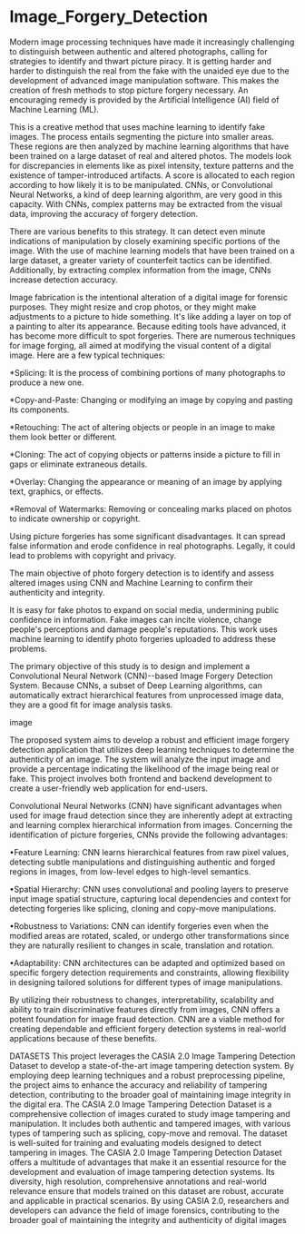 # Image_Forgery_Detection

Modern image processing techniques have made it increasingly challenging to distinguish between authentic and altered photographs, calling for strategies to identify and thwart picture piracy. It is getting harder and harder to distinguish the real from the fake with the unaided eye due to the development of advanced image manipulation software. This makes the creation of fresh methods to stop picture forgery necessary. An encouraging remedy is provided by the Artificial Intelligence (AI) field of Machine Learning (ML).

This is a creative method that uses machine learning to identify fake images. The process entails segmenting the picture into smaller areas. These regions are then analyzed by machine learning algorithms that have been trained on a large dataset of real and altered photos. The models look for discrepancies in elements like as pixel intensity, texture patterns and the existence of tamper-introduced artifacts. A score is allocated to each region according to how likely it is to be manipulated. CNNs, or Convolutional Neural Networks, a kind of deep learning algorithm, are very good in this capacity. With CNNs, complex patterns may be extracted from the visual data, improving the accuracy of forgery detection.

There are various benefits to this strategy. It can detect even minute indications of manipulation by closely examining specific portions of the image. With the use of machine learning models that have been trained on a large dataset, a greater variety of counterfeit tactics can be identified. Additionally, by extracting complex information from the image, CNNs increase detection accuracy.

Image fabrication is the intentional alteration of a digital image for forensic purposes. They might resize and crop photos, or they might make adjustments to a picture to hide something. It's like adding a layer on top of a painting to alter its appearance. Because editing tools have advanced, it has become more difficult to spot forgeries. There are numerous techniques for image forging, all aimed at modifying the visual content of a digital image. Here are a few typical techniques:

*Splicing: It is the process of combining portions of many photographs to produce a new one.

*Copy-and-Paste: Changing or modifying an image by copying and pasting its components.

*Retouching: The act of altering objects or people in an image to make them look better or different.

*Cloning: The act of copying objects or patterns inside a picture to fill in gaps or eliminate extraneous details.

*Overlay: Changing the appearance or meaning of an image by applying text, graphics, or effects.

*Removal of Watermarks: Removing or concealing marks placed on photos to indicate ownership or copyright.

Using picture forgeries has some significant disadvantages. It can spread false information and erode confidence in real photographs. Legally, it could lead to problems with copyright and privacy.

The main objective of photo forgery detection is to identify and assess altered images using CNN and Machine Learning to confirm their authenticity and integrity.

It is easy for fake photos to expand on social media, undermining public confidence in information. Fake images can incite violence, change people's perceptions and damage people's reputations. This work uses machine learning to identify photo forgeries uploaded to address these problems.

The primary objective of this study is to design and implement a Convolutional Neural Network (CNN)--based Image Forgery Detection System. Because CNNs, a subset of Deep Learning algorithms, can automatically extract hierarchical features from unprocessed image data, they are a good fit for image analysis tasks.

image

The proposed system aims to develop a robust and efficient image forgery detection application that utilizes deep learning techniques to determine the authenticity of an image. The system will analyze the input image and provide a percentage indicating the likelihood of the image being real or fake. This project involves both frontend and backend development to create a user-friendly web application for end-users.

Convolutional Neural Networks (CNN) have significant advantages when used for image fraud detection since they are inherently adept at extracting and learning complex hierarchical information from images. Concerning the identification of picture forgeries, CNNs provide the following advantages:

•Feature Learning: CNN learns hierarchical features from raw pixel values, detecting subtle manipulations and distinguishing authentic and forged regions in images, from low-level edges to high-level semantics.

•Spatial Hierarchy: CNN uses convolutional and pooling layers to preserve input image spatial structure, capturing local dependencies and context for detecting forgeries like splicing, cloning and copy-move manipulations.

•Robustness to Variations: CNN can identify forgeries even when the modified areas are rotated, scaled, or undergo other transformations since they are naturally resilient to changes in scale, translation and rotation.

•Adaptability: CNN architectures can be adapted and optimized based on specific forgery detection requirements and constraints, allowing flexibility in designing tailored solutions for different types of image manipulations.

By utilizing their robustness to changes, interpretability, scalability and ability to train discriminative features directly from images, CNN offers a potent foundation for image fraud detection. CNN are a viable method for creating dependable and efficient forgery detection systems in real-world applications because of these benefits.

DATASETS This project leverages the CASIA 2.0 Image Tampering Detection Dataset to develop a state-of-the-art image tampering detection system. By employing deep learning techniques and a robust preprocessing pipeline, the project aims to enhance the accuracy and reliability of tampering detection, contributing to the broader goal of maintaining image integrity in the digital era. The CASIA 2.0 Image Tampering Detection Dataset is a comprehensive collection of images curated to study image tampering and manipulation. It includes both authentic and tampered images, with various types of tampering such as splicing, copy-move and removal. The dataset is well-suited for training and evaluating models designed to detect tampering in images. The CASIA 2.0 Image Tampering Detection Dataset offers a multitude of advantages that make it an essential resource for the development and evaluation of image tampering detection systems. Its diversity, high resolution, comprehensive annotations and real-world relevance ensure that models trained on this dataset are robust, accurate and applicable in practical scenarios. By using CASIA 2.0, researchers and developers can advance the field of image forensics, contributing to the broader goal of maintaining the integrity and authenticity of digital images

